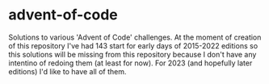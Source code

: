 # advent-of-code
Solutions to various 'Advent of Code' challenges. At the moment of creation of this repository I've had 143 start for early days of 2015-2022 editions so this solutions will be missing from this repository because I don't have any intentino of redoing them (at least for now). For 2023 (and hopefully later editions) I'd like to have all of them.
